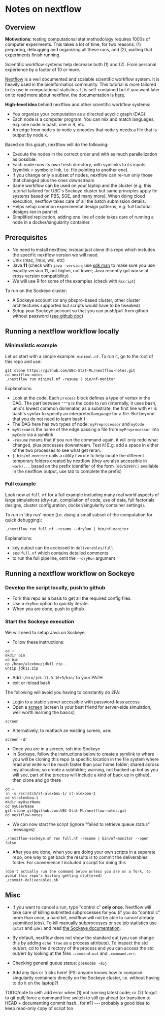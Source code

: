 # Notes on nextflow



## Overview

**Motivations:** testing computational stat methodology requires 1000s of computer experiments. This takes a lot of time, for two reasons:
(1) preparing, debugging and organizing all these runs, and (2), waiting that experiments finish running. 

Scientific workflow systems help decrease both (1) and (2). From personal experience by a factor of 10 or more. 

[Nextflow](https://www.nextflow.io/) is a well documented and scalable scientific workflow system. It is heavily used in the bioinformatics community. This tutorial is more tailored to its use in computational statistics. It is self-contained but if you want later on to read more about nextflow, the documentation is [here](https://www.nextflow.io/docs/latest/index.html).

**High-level idea** behind nextflow and other scientific workflow systems:

- You organize your computation as a directed acyclic graph (DAG). 
- Each node is a computer program. You can mix and match languages, e.g. one node in bash, one in R, etc. 
- An edge from node x to node y encodes that node y needs a file that is output by node x. 

Based on this graph, nextflow will do the following:

- Execute the nodes in the correct order and with as much parallelization as possible.
- Each node runs its own fresh directory, with symlinks to its inputs  (symlink = symbolic link, i.e. file pointing to another one). 
- If you change only a subset of nodes, nextflow can re-run only those that changed plus the ones downstream.
- Same workflow can be used on your laptop and the cluster (e.g. this tutorial tailored for UBC's Sockeye cluster but same principles apply for systems based on PBS, SGE, and many more). When doing cloud execution, nextflow takes care of all the batch submission details.
- Helps setup common experimental design patterns, e.g. full factorial designs ran in parallel. 
- Simplified replication, adding one line of code takes care of running a node in a docker/singularity container. 

## Prerequisites

- No need to install nextflow, instead just clone this repo which includes the specific nextflow version we will need.
- Unix (mac, linux, wsl, etc)
- Java **11** (check with `java -version`; use [sdk man](https://sdkman.io/) to make sure you use exactly version 11, not higher, not lower; Java recently got worse at cross version compatibility)
- We will use R for some of the examples (check with `Rscript`)

To run on the Sockeye cluster:

- A Sockeye account (or any pbspro-based cluster, other cluster architectures supported but scripts would have to be tweaked)
- Setup your Sockeye account so that you can push/pull from github without password ([see github doc](https://docs.github.com/en/authentication/connecting-to-github-with-ssh/generating-a-new-ssh-key-and-adding-it-to-the-ssh-agent))


## Running a nextflow workflow locally

### Minimalistic example

Let us start with a simple example: ``minimal.nf``. To run it, go to the root of this repo and use:

```
git clone https://github.com/UBC-Stat-ML/nextflow-notes.git
cd nextflow-notes
./nextflow run minimal.nf -resume | bin/nf-monitor
```

Explanations:

- Look at the code. Each `process` block defines a type of vertex in the DAG. The part between `"""`s is the code to run (internally, it uses bash, unix's lowest common dominator, as a substrate, the first line with `#!` is bash's syntax to specify an interpreter/language for a file. But beyond that you do not need to learn bash!)
- The DAG here has two types of node: `myPreprocessor` and `myCode`
- `myStream` is the name of the edge passing a file from `myPreprocessor` into `myCode` via a symlink
- `-resume` means that if you run the command again, it will only redo what changed, plus processes downstream. Test it! E.g. add a space in either of the two processes to see what get reran.
- `| bin/nf-monitor` calls a utility I wrote to help locate the different temporary folders created by nextflow (they are also accessible in `work/...` based on the prefix identifier of the form `[60/53997c]` available in the nextflow output, use tab to complete the prefix)


### Full example

Look now at `full.nf` for a full example including many real world aspects of large simulations (dry-run, compilation of code, use of data, full factorials designs, cluster configuration, docker/singularity container settings). 

To run in 'dry run' mode (i.e. doing a small subset of the computation for quick debugging):

```
./nextflow run full.nf -resume --dryRun | bin/nf-monitor
```

Explanations:

- key output can be accessed in `deliverables/full`
- see `full.nf` which contains detailed comments
- to run the full pipeline, omit the `--dryRun` argument



## Running a nextflow workflow on Sockeye

### Develop the script locally, push to github

- Fork this repo as a basis to get all the required config files. 
- Use a `dryRun` option to quickly iterate. 
- When you are done, push to github

### Start the Sockeye execution

We will need to setup Java on Sockeye. 

- Follow these instructions:

```
cd ~
mkdir bin
cd bin
cp /home/alexbou/jdk11.zip .
unzip jdk11.zip
```

- Add `~/bin/jdk-11.0.10+9/bin/` to your PATH
- exit or reload bash

The following will avoid you having to constantly do 2FA:

- Login to a stable server accessible with password-less access
- Open a [screen](https://en.wikipedia.org/wiki/GNU_Screen) (screen is your best friend for server-side simulation, well worth learning the basics)

```
screen
```

- Alternatively, to reattach an existing screen, use:

```
screen -dr 
```

- Once you are in a screen, ssh into Sockeye
- In Sockeye, follow the instructions below to create a symlink to where you will be cloning this repo (a specific location in the file system where read and write will be much faster than your home folder; shared across my allocation, so create a subfolder; warning, not backed up but as you will see, part of the process will include a kind of back up in github), then clone and go there

```
cd ~
ln -s /scratch/st-alexbou-1/ st-alexbou-1
cd st-alexbou-1
mkdir myUserName
cd myUserName
git clone git@github.com:UBC-Stat-ML/nextflow-notes.git
cd nextflow-notes
```
- We can now start the script (ignore "failed to retrieve queue status" messages)

```
./nextflow-sockeye.sh run full.nf -resume | bin/nf-monitor --open false
```

- After you are done, when you are doing your own scripts in a separate repo, one way to get back the results is to commit the deliverables folder. For convenience I included a script for doing this 

```
(don't actually run the command below unless you are on a fork, to avoid this repo's history getting cluttered)
./commit-deliverables.sh 
```


## Misc

- If you want to cancel a run, type "control c" **only once**. Nextflow will take care of killing submitted subprocesses for you (if you do "control c" more than once, a hard kill, nextflow will not be able to cancel already submitted jobs). To kill manually subprocesses or see job statistics use `qstat` and `qdel` and read [the Sockeye documentation](https://confluence.it.ubc.ca/display/UARC/UBC+ARC+Technical+User+Documentation).

- By default, nextflow does not show the standard out (you can change this by adding ``echo true`` as a process attribute). To inspect the std out/err, cd to the directory of the process and you can access the std out/err by looking at the files `.command.out` and `.command.err`. 

- Checking general queue status: ``pbsnodes -aSj`` 

- Add any tips or tricks here! (PS: anyone knows how to compose singularity containers directly on the Sockeye cluster, i.e. without having to do it on the laptop?)

TODO/note to self: add error when (1) not running latest code; or (2) forgot to git pull; force a command line switch to still go ahead [or transition to HEAD + documenting commit hash.. for #1] --- probably a good idea to keep read-only copy of script too
